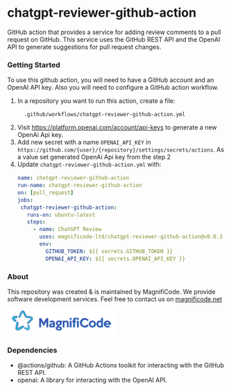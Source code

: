 # chatgpt-reviewer-github-action

GitHub action that provides a service for adding review comments to a pull request on GitHub. This service uses the GitHub REST API and the OpenAI API to generate suggestions for pull request changes.

### Getting Started

To use this github action, you will need to have a GitHub account and an OpenAI API key. Also you will need to configure a GitHub action workflow.

1. In a repository you want to run this action, create a file:
   ```
     .github/workflows/chatgpt-reviewer-github-action.yml
   ```
2. Visit https://platform.openai.com/account/api-keys to generate a new OpenAi Api key.
3. Add new secret with a name `OPENAI_API_KEY` in `https://github.com/{user}/{repository}/settings/secrets/actions`. As a value set generated OpenAi Api key from the step 2
4. Update `chatgpt-reviewer-github-action.yml` with:
   ```yml
   name: chatgpt-reviewer-github-action
   run-name: chatgpt-reviewer-github-action
   on: [pull_request]
   jobs:
    chatgpt-reviewer-github-action:
      runs-on: ubuntu-latest
      steps:
        - name: ChatGPT Review
          uses: magnificode-ltd/chatgpt-reviewer-github-action@v0.0.3
          env:
            GITHUB_TOKEN: ${{ secrets.GITHUB_TOKEN }}
            OPENAI_API_KEY: ${{ secrets.OPENAI_API_KEY }}
   ```

### About

This repository was created & is maintained by MagnifiCode. We provide software development services. Feel free to contact us on [magnificode.net](https://magnificode.net/)

[<img src="docs/images/logo.png" width="250" />](https://magnificode.net/)

### Dependencies

- @actions/github: A GitHub Actions toolkit for interacting with the GitHub REST API.
- openai: A library for interacting with the OpenAI API.
